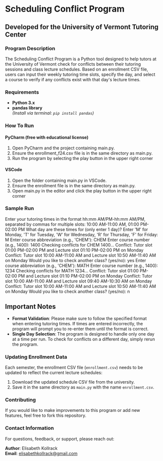 # Scheduling Conflict Program
## Developed for the University of Vermont Tutoring Center

### Program Description
The Scheduling Conflict Program is a Python tool designed to help tutors at the University of Vermont check for conflicts between their tutoring sessions and class lecture schedules. Based on an enrollment CSV file, users can input their weekly tutoring time slots, specify the day, and select a course to verify if any conflicts exist with that day's lecture times. 

### Requirements
- **Python 3.x**
- **pandas library**  
  *(Install via terminal: `pip install pandas`)*

### How To Run

#### PyCharm (free with educational license)
1. Open PyCharm and the project containing main.py.
2. Ensure the enrollment_f24.csv file is in the same directory as main.py.
3. Run the program by selecting the play button in the upper right corner

#### VSCode
1. Open the folder containing main.py in VSCode.
2. Ensure the enrollment file is in the same directory as main.py.
3. Open main.py in the editor and click the play button in the upper right corner


### Sample Run
Enter your tutoring times in the format hh:mm AM/PM-hh:mm AM/PM, separated by commas for multiple slots:
10:00 AM-11:00 AM, 01:00 PM-02:00 PM
What day are these times for (only enter 1 day)?
Enter 'M' for Monday, 'T' for Tuesday, 'W' for Wednesday, 'R' for Thursday, 'F' for Friday:
M
Enter course abbreviation (e.g., 'CHEM'): CHEM
Enter course number (e.g., 1400): 1400
Checking conflicts for CHEM 1400...
Conflict: Tutor slot 01:00 PM-02:00 PM and Lecture slot 01:10 PM-02:00 PM on Monday
Conflict: Tutor slot 10:00 AM-11:00 AM and Lecture slot 10:50 AM-11:40 AM on Monday
Would you like to check another class? (yes/no): yes
Enter course abbreviation (e.g., 'CHEM'): MATH
Enter course number (e.g., 1400): 1234
Checking conflicts for MATH 1234...
Conflict: Tutor slot 01:00 PM-02:00 PM and Lecture slot 01:10 PM-02:00 PM on Monday
Conflict: Tutor slot 10:00 AM-11:00 AM and Lecture slot 09:40 AM-10:30 AM on Monday
Conflict: Tutor slot 10:00 AM-11:00 AM and Lecture slot 10:50 AM-11:40 AM on Monday
Would you like to check another class? (yes/no): n


## Important Notes
- **Format Validation**: Please make sure to follow the specified format when entering tutoring times. If times are entered incorrectly, the program will prompt you to re-enter them until the format is correct.
- **Single Day Selection**: The program is designed to handle only one day at a time per run. To check for conflicts on a different day, simply rerun the program.

### Updating Enrollment Data
Each semester, the enrollment CSV file (`enrollment.csv`) needs to be updated to reflect the current lecture schedules:
1. Download the updated schedule CSV file from the university.
2. Save it in the same directory as `main.py` with the name `enrollment.csv`.

### Contributing
If you would like to make improvements to this program or add new features, feel free to fork this repository. 

### Contact Information
For questions, feedback, or support, please reach out:

**Author**: Elisabeth Kollrack  
**Email**: [elisabethkollrack@gmail.com](mailto:elisabethkollrack@gmail.com)








